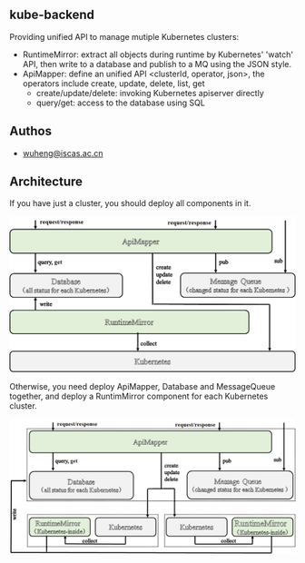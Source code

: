 ## kube-backend

Providing unified API to manage mutiple Kubernetes clusters:

- RuntimeMirror: extract all objects during runtime by Kubernetes' 'watch' API, then write to a database and publish to a MQ using the JSON style.
- ApiMapper: define an unified API <clusterId, operator, json>, the operators include create, update, delete, list, get
  - create/update/delete: invoking Kubernetes apiserver directly
  - query/get: access to the database using SQL  

## Authos

- wuheng@iscas.ac.cn

## Architecture

If you have just a cluster, you should deploy all components in it. 

![avatar](/docs/arch-single.png)

Otherwise, you need deploy ApiMapper, Database and MessageQueue together,
and deploy a RuntimMirror component for each Kubernetes cluster.

![avatar](/docs/arch-mutiple.png)
